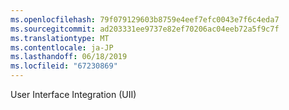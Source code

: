 ```yaml
---
ms.openlocfilehash: 79f079129603b8759e4eef7efc0043e7f6c4eda7
ms.sourcegitcommit: ad203331ee9737e82ef70206ac04eeb72a5f9c7f
ms.translationtype: MT
ms.contentlocale: ja-JP
ms.lasthandoff: 06/18/2019
ms.locfileid: "67230869"
---
```

User Interface Integration (UII)